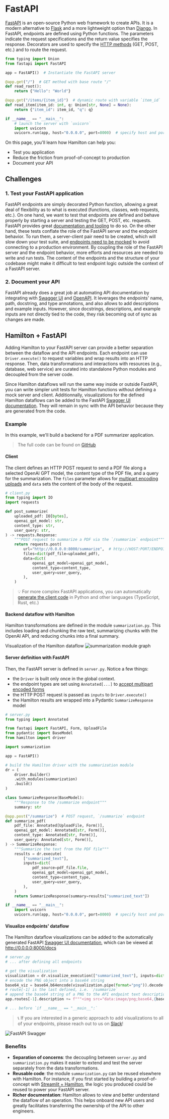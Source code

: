 # FastAPI

[FastAPI](https://fastapi.tiangolo.com/) is an open-source Python web framework to create APIs. It is a modern alternative to [Flask](https://flask.palletsprojects.com/en/3.0.x/) and a more lightweight option than [Django](https://www.djangoproject.com/). In FastAPI, endpoints are defined using Python functions. The parameters indicate the request specifications and the return value specifies the response. Decorators are used to specify the [HTTP methods](https://learn.microsoft.com/en-us/azure/architecture/best-practices/api-design) (GET, POST, etc.) and to route the request.

```python
from typing import Union
from fastapi import FastAPI

app = FastAPI()  # Instantiate the FastAPI server

@app.get("/")  # GET method with base route "/"
def read_root():
    return {"Hello": "World"}

@app.get("/items/{item_id}")  # dynamic route with variable `item_id`
def read_item(item_id: int, q: Union[str, None] = None):
    return {"item_id": item_id, "q": q}

if __name__ == "__main__":
    # launch the server with `uvicorn`
    import uvicorn
    uvicorn.run(app, host="0.0.0.0", port=8000)  # specify host and port
```

On this page, you'll learn how Hamilton can help you:
- Test you application
- Reduce the friction from proof-of-concept to production
- Document your API

## Challenges
### 1. Test your FastAPI application
FastAPI endpoints are simply decorated Python function, allowing a great deal of flexibility as to what is executed (functions, classes, web requests, etc.). On one hand, we want to test that endpoints are defined and behave properly by starting a server and testing the GET, POST, etc. requests. FastAPI provides great [documentation and tooling](https://fastapi.tiangolo.com/tutorial/testing/) to do so. On the other hand, these tests conflate the role of the FastAPI server and the endpoint behavior. To run them, a server-client pair need to be created, which will slow down your test suite, and [endpoints need to be mocked](https://jestjs.io/docs/mock-functions) to avoid connecting to a production environment. By coupling the role of the FastAPI server and the endpoint behavior, more efforts and resources are needed to write and run tests. The content of the endpoints and the structure of your codebase might make it difficult to test endpoint logic outside the context of a FastAPI server.

### 2. Document your API
FastAPI already does a great job at automating API documentation by integrating with [Swagger UI](https://fastapi.tiangolo.com/how-to/configure-swagger-ui/) and [OpenAPI](https://fastapi.tiangolo.com/how-to/separate-openapi-schemas/). It leverages the endpoints' name, path, docstring, and type annotations, and also allows to add descriptions and example inputs. However, since docstrings, descriptions, and example inputs are not directly tied to the code, they risk becoming out of sync as changes are made.


## Hamilton + FastAPI
Adding Hamilton to your FastAPI server can provide a better separation between the dataflow and the API endpoints. Each endpoint can use `Driver.execute()` to request variables and wrap results into an HTTP response. Then, data transformations and interactions with resources (e.g., database, web service) are curated into standalone Python modules and decoupled from the server code.

Since Hamilton dataflows will run the same way inside or outside FastAPI, you can write simpler unit tests for Hamilton functions without defining a mock server and client. Additionnally, visualizations for the defined Hamilton dataflows can be added to the FastAPI [Swagger UI documentation](https://fastapi.tiangolo.com/features/#automatic-docs). They will remain in sync with the API behavior because they are generated from the code.

### Example
In this example, we'll build a backend for a PDF summarizer application.

> The full code can be found on [GitHub](https://github.com/DAGWorks-Inc/hamilton/tree/main/examples/LLM_Workflows/pdf_summarizer/backend/server.py)

#### Client
The client defines an HTTP POST request to send a PDF file along a selected OpenAI GPT model, the content type of the PDF file, and a query for the summarization. The `files` parameter allows for [multipart encoding uploads](https://requests.readthedocs.io/en/latest/user/advanced/?highlight=files#post-multiple-multipart-encoded-files) and `data` sets the content of the body of the request.
```python
# client.py
from typing import IO
import requests

def post_summarize(
    uploaded_pdf: IO[bytes],
    openai_gpt_model: str,
    content_type: str,
    user_query: str,
) -> requests.Response:
    """POST request to summarize a PDF via the `/summarize` endpoint"""
    return requests.post(
        url="http://0.0.0.0:8000/summarize",  # http://HOST:PORT/ENDPOINT as specified in server.py
        files=dict(pdf_file=uploaded_pdf),
        data=dict(
            openai_gpt_model=openai_gpt_model,
            content_type=content_type,
            user_query=user_query,
        ),
    )
```
> 💡 For more complex FastAPI applications, you can automatically [generate the client code](https://fastapi.tiangolo.com/advanced/generate-clients/) in Python and other languages (TypeScript, Rust, etc.)

#### Backend dataflow with Hamilton
Hamilton transformations are defined in the module `summarization.py`. This includes loading and chunking the raw text, summarizing chunks with the OpenAI API, and reducing chunks into a final summary.

Visualization of the Hamilton dataflow
![summarization module graph](fastapi_summarization.png)


#### Server definition with FastAPI
Then, the FastAPI server is defined in `server.py`. Notice a few things:
- the `Driver` is built only once in the global context.
- the endpoint types are set using `Annotated[...]` to [accept multipart encoded forms](https://fastapi.tiangolo.com/tutorial/request-forms-and-files/?h=form#__tabbed_2_1)
- the HTTP POST request is passed as `inputs` to `Driver.execute()`
- the Hamilton results are wrapped into a Pydantic `SummarizeResponse` model

```python
# server.py
from typing import Annotated

from fastapi import FastAPI, Form, UploadFile
from pydantic import BaseModel
from hamilton import driver

import summarization

app = FastAPI()

# build the Hamilton driver with the summarization module
dr = (
    driver.Builder()
    .with_modules(summarization)
    .build()
)

class SummarizeResponse(BaseModel):
    """Response to the /summarize endpoint"""
    summary: str

@app.post("/summarize")  # POST request, `/summarize` endpoint
def summarize_pdf(
    pdf_file: Annotated[UploadFile, Form()],
    openai_gpt_model: Annotated[str, Form()],
    content_type: Annotated[str, Form()],
    user_query: Annotated[str, Form()],
) -> SummarizeResponse:
    """Summarize the text from the PDF file"""
    results = dr.execute(
        ["summarized_text"],
        inputs=dict(
            pdf_source=pdf_file.file,
            openai_gpt_model=openai_gpt_model,
            content_type=content_type,
            user_query=user_query,
        ),
    )
    return SummarizeResponse(summary=results["summarized_text"])

if __name__ == "__main__":
    import uvicorn
    uvicorn.run(app, host="0.0.0.0", port=8000)  # specify host and port
```

#### Visualize endpoints' dataflow
The Hamilton dataflow visualizations can be added to the automatically generated FastAPI [Swagger UI documentation](https://fastapi.tiangolo.com/features/#automatic-docs), which can be viewed at http://0.0.0.0:8000/docs
```python
# server.py
# ... after defining all endpoints

# get the visualization
visualization = dr.visualize_execution(["summarized_text"], inputs=dict(pdf_source=bytes(), openai_gpt_model="", user_query=""))
# encode the PNG object into a base64 string
base64_viz = base64.b64encode(visualization.pipe(format="png")).decode("utf-8")
# route[-1] is the last defined, i.e. `/summarize`
# append the base64 string of a PNG to the API endpoint text description
app.routes[-1].description += f"""<img src="data:image/png;base64,{base64_viz}"/"""

# ... before `if __name__ == "__main__":`
```
> 📞 If you are interested in a generic approach to add visualizations to all of your endpoints, please reach out to us on [Slack](https://join.slack.com/t/hamilton-opensource/shared_invite/zt-1bjs72asx-wcUTgH7q7QX1igiQ5bbdcg)!

![FastAPI Swagger](./fastapi_docs.png)

### Benefits
- **Separation of concerns**: the decoupling between `server.py` and `summarization.py` makes it easier to extend and test the server separately from the data transformations.
- **Reusable code**: the module `summarization.py` can be reused elsewhere with Hamilton. For instance, if you first started by building a proof-of-concept with [Streamlit + Hamilton](https://hamilton.dagworks.io/en/latest/integrations/streamlit), the logic you produced could be reused to power your FastAPI server.
- **Richer documentation**: Hamilton allows to view and better understand the dataflow of an operation. This helps onboard new API users and greatly facilitates transferring the ownership of the API to other engineers.
